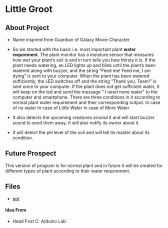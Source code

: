 # Little Groot 
## About Project
* Name inspired from Guardian of Galaxy Movie Character
* So we started with the basic i.e. most important plant **water requrement**. 
The plant monitor has a moisture sensor that measures how wet your plant’s soil is and in turn tells you how thirsty it is. 
If the plant needs watering, an LED lights up and blink until the plant’s been watered along with buzzer, 
and the string “Feed me! Feed me, I am dying” is sent to your computer.
When the plant has been watered sufficiently, the LED switches off and the string “Thank you, Team!” is sent once to your computer. 
If the plant does not get sufficient water, It will keep on the led and send the message " I need more water" to the computer and smartphone.
There are three conditions in it according to normal plant water requirement and their corresponding output.
In case of no water
In case of Little Water
In case of More Water

* It also detects the upcoming creatures around it and will start buzzer sound to send them away. It will also notify its owner about it.
* It will detect the pH level of the soil and will tell its master about its condition.

## Future Prospect
This version of program is for normal plant and in future it will be created for different types of plant according to their water requirement.

## Files
* [ppt](https://github.com/vijaypurohit/little_groot/blob/master/Little%20Groot.pptx)

#### Idea From
* Head First C: Arduino Lab

